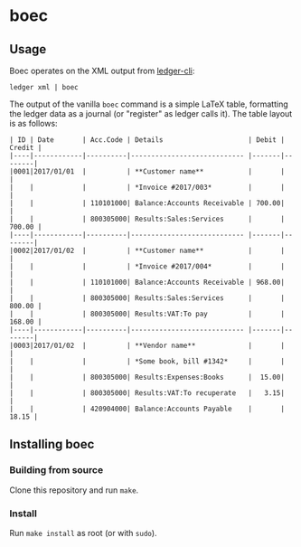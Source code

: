 # boec

## Usage

Boec operates on the XML output from [ledger-cli](http://www.ledger-cli.org/):

```
ledger xml | boec
```

The output of the vanilla `boec` command is a simple LaTeX table, formatting
the ledger data as a journal (or "register" as ledger calls it). The table
layout is as follows:

```
| ID | Date       | Acc.Code | Details                     | Debit | Credit |
|----|------------|----------|---------------------------- |-------|--------|
|0001|2017/01/01  |          | **Customer name**           |       |        |
|    |            |          | *Invoice #2017/003*         |       |        |
|    |            | 110101000| Balance:Accounts Receivable | 700.00|        |
|    |            | 800305000| Results:Sales:Services      |       | 700.00 |
|----|------------|----------|---------------------------- |-------|--------|
|0002|2017/01/02  |          | **Customer name**           |       |        |
|    |            |          | *Invoice #2017/004*         |       |        |
|    |            | 110101000| Balance:Accounts Receivable | 968.00|        |
|    |            | 800305000| Results:Sales:Services      |       | 800.00 |
|    |            | 800305000| Results:VAT:To pay          |       | 168.00 |
|----|------------|----------|---------------------------- |-------|--------|
|0003|2017/01/02  |          | **Vendor name**             |       |        |
|    |            |          | *Some book, bill #1342*     |       |        |
|    |            | 800305000| Results:Expenses:Books      |  15.00|        |
|    |            | 800305000| Results:VAT:To recuperate   |   3.15|        |
|    |            | 420904000| Balance:Accounts Payable    |       |  18.15 |
```


## Installing boec

### Building from source

Clone this repository and run `make`.

### Install

Run `make install` as root (or with `sudo`).

